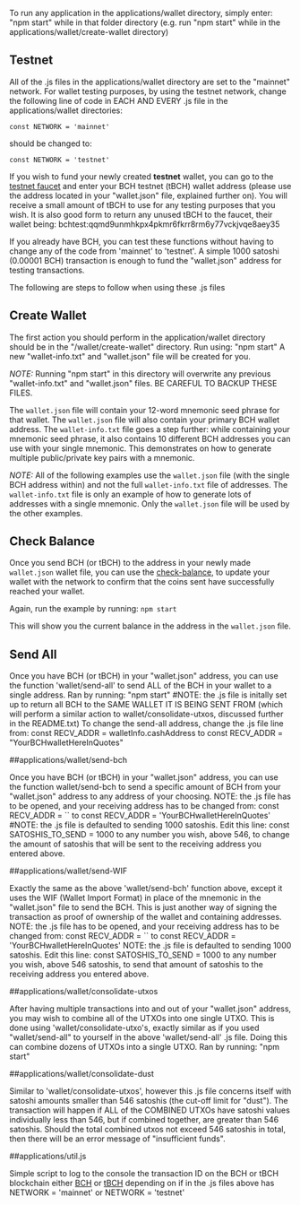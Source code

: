 To run any application in the applications/wallet directory, simply enter:
"npm start"
while in that folder directory (e.g. run "npm start" while in the
applications/wallet/create-wallet directory)

## Testnet
All of the .js files in the applications/wallet directory are set to the
"mainnet" network. For wallet testing purposes, by using the testnet network,
change the following line of code in EACH AND EVERY .js file in the
applications/wallet directories:

`const NETWORK = 'mainnet'`

should be changed to:

`const NETWORK = 'testnet'`

If you wish to fund your newly created **testnet** wallet,
you can go to the [testnet faucet](https://developer.bitcoin.com/faucets/bch)
and enter your BCH testnet (tBCH) wallet address (please use the address located
in your "wallet.json" file, explained further on). You will receive a small amount
of tBCH to use for any testing purposes that you wish.
It is also good form to return any unused tBCH to the faucet, their wallet being:
bchtest:qqmd9unmhkpx4pkmr6fkrr8rm6y77vckjvqe8aey35

If you already have BCH, you can test these functions without having to change
any of the code from 'mainnet' to 'testnet'. A simple 1000 satoshi (0.00001
BCH) transaction is enough to fund the "wallet.json" address for testing transactions.


The following are steps to follow when using these .js files


## Create Wallet

The first action you should perform in the application/wallet directory
should be in the "/wallet/create-wallet" directory. Run using:
"npm start"
A new "wallet-info.txt" and "wallet.json" file will be created for you.

*NOTE:*
Running "npm start" in this directory will overwrite any previous
"wallet-info.txt" and "wallet.json" files. BE CAREFUL TO BACKUP THESE FILES.

The `wallet.json` file will contain your 12-word mnemonic seed phrase for that wallet.
The `wallet.json` file will also contain your primary BCH wallet address.
The `wallet-info.txt` file goes a step further: while containing your mnemonic
seed phrase, it also contains 10 different BCH addresses you can use with your
single mnemonic. This demonstrates on how to generate multiple public/private key
pairs with a mnemonic.

*NOTE:*
All of the following examples use the `wallet.json` file (with the single
BCH address within) and not the full `wallet-info.txt` file of addresses.
The `wallet-info.txt` file is only an example of how to generate lots of
addresses with a single mnemonic. Only the `wallet.json` file will be used by
the other examples.


## Check Balance

Once you send BCH (or tBCH) to the address in your newly made `wallet.json`
wallet file, you can
use the [check-balance](example), to update your wallet with the network to
confirm that the coins sent have successfully reached your wallet.

Again, run the example by running: `npm start`

This will show you the current balance
in the address in the `wallet.json` file.


## Send All

Once you have BCH (or tBCH) in your "wallet.json" address, you can use the function
'wallet/send-all' to send ALL of the BCH in your wallet to a single address.
Ran by running:
"npm start"
#NOTE:
the .js file is initally set up to return all BCH to the SAME WALLET IT IS
BEING SENT FROM (which will perform a similar action to wallet/consolidate-utxos,
discussed further in the README.txt)
To change the send-all address, change the .js file line from:
const RECV_ADDR = walletInfo.cashAddress
to
const RECV_ADDR = "YourBCHwalletHereInQuotes"


##applications/wallet/send-bch

Once you have BCH (or tBCH) in your "wallet.json" address, you can use the function
wallet/send-bch to send a specific amount of BCH from your "wallet.json" address
to any address of your choosing.
NOTE: the .js file has to be opened, and your receiving address has to be
changed from:
const RECV_ADDR = ``
to
const RECV_ADDR = 'YourBCHwalletHereInQuotes'
#NOTE:
the .js file is defaulted to sending 1000 satoshis. Edit this line:
const SATOSHIS_TO_SEND = 1000
to any number you wish, above 546, to change the amount of satoshis that will be
sent to the receiving address you entered above.


##applications/wallet/send-WIF

Exactly the same as the above 'wallet/send-bch' function above, except it uses
the WIF (Wallet Import Format) in place of the mnemonic in the "wallet.json"
file to send the BCH. This is just another way of signing the transaction
as proof of ownership of the wallet and containing addresses.
NOTE: the .js file has to be opened, and your receiving address has to be
changed from:
const RECV_ADDR = ``
to
const RECV_ADDR = 'YourBCHwalletHereInQuotes'
NOTE: the .js file is defaulted to sending 1000 satoshis. Edit this line:
const SATOSHIS_TO_SEND = 1000
to any number you wish, above 546 satoshis, to send that amount of satoshis
to the receiving address you entered above.


##applications/wallet/consolidate-utxos

After having multiple transactions into and out of your "wallet.json" address,
you may wish to combine all of the UTXOs into one single UTXO. This is done
using 'wallet/consolidate-utxo's, exactly similar as if you used "wallet/send-all"
to yourself in the above 'wallet/send-all' .js file. Doing this can combine
dozens of UTXOs into a single UTXO. Ran by running:
"npm start"


##applications/wallet/consolidate-dust

Similar to 'wallet/consolidate-utxos', however this .js file concerns itself
with satoshi amounts smaller than 546 satoshis (the cut-off limit for "dust").
The transaction will happen if ALL of the COMBINED UTXOs have satoshi values
individually less than 546, but if combined together, are greater than 546
satoshis. Should the total combined utxos not exceed 546 satoshis in total,
then there will be an error message of "insufficient funds".

##applications/util.js

Simple script to log to the console the transaction ID on the BCH or tBCH blockchain
either
[BCH](https://explorer.bitcoin.com/bch/tx/)
or
[tBCH](https://explorer.bitcoin.com/tbch/tx)
depending on if in the .js files above has
NETWORK = 'mainnet'
or
NETWORK = 'testnet'
